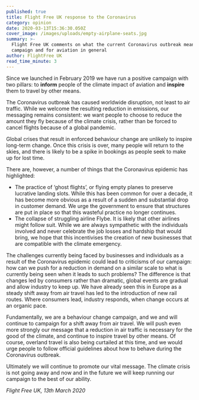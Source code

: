 ```yaml
---
published: true
title: Flight Free UK response to the Coronavirus
category: opinion
date: 2020-03-13T15:36:30.050Z
cover_image: /images/uploads/empty-airplane-seats.jpg
summary: >-
  Flight Free UK comments on what the current Coronavirus outbreak means for our
  campaign and for aviation in general
author: FlightFree UK
read_time_minute: 3
---
```

Since we launched in February 2019 we have run a positive campaign with two pillars: to **inform** people of the climate impact of aviation and **inspire** them to travel by other means.

The Coronavirus outbreak has caused worldwide disruption, not least to air traffic. While we welcome the resulting reduction in emissions, our messaging remains consistent: we want people to choose to reduce the amount they fly because of the climate crisis, rather than be forced to cancel flights because of a global pandemic.

Global crises that result in enforced behaviour change are unlikely to inspire long-term change. Once this crisis is over, many people will return to the skies, and there is likely to be a spike in bookings as people seek to make up for lost time.

There are, however, a number of things that the Coronavirus epidemic has highlighted:

* The practice of ‘ghost flights’, or flying empty planes to preserve lucrative landing slots. While this has been common for over a decade, it has become more obvious as a result of a sudden and substantial drop in customer demand. We urge the government to ensure that structures are put in place so that this wasteful practice no longer continues.
* The collapse of struggling airline Flybe. It is likely that other airlines might follow suit. While we are always sympathetic with the individuals involved and never celebrate the job losses and hardship that would bring, we hope that this incentivises the creation of new businesses that are compatible with the climate emergency.

The challenges currently being faced by businesses and individuals as a result of the Coronavirus epidemic could lead to criticisms of our campaign: how can we push for a reduction in demand on a similar scale to what is currently being seen when it leads to such problems? The difference is that changes led by consumers rather than dramatic, global events are gradual and allow industry to keep up. We have already seen this in Europe as a steady shift away from air travel has led to the introduction of new rail routes. Where consumers lead, industry responds, when change occurs at an organic pace.

Fundamentally, we are a behaviour change campaign, and we and will continue to campaign for a shift away from air travel. We will push even more strongly our message that a reduction in air traffic is necessary for the good of the climate, and continue to inspire travel by other means. Of course, overland travel is also being curtailed at this time, and we would urge people to follow official guidelines about how to behave during the Coronavirus outbreak.

Ultimately we will continue to promote our vital message. The climate crisis is not going away and now and in the future we will keep running our campaign to the best of our ability.

*Flight Free UK, 13th March 2020*